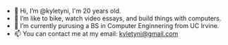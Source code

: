 - 👋 Hi, I’m @kyletyni, I'm 20 years old.
- 👀 I’m like to bike, watch video essays, and build things with computers.
- 🌱 I’m currently purusing a BS in Computer Enginnering from UC Irvine.
- 📫 You can contact me at my email: kyletyni@gmail.com
